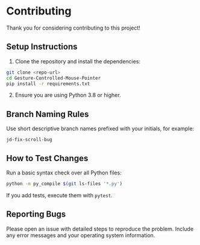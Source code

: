 # Contributing

Thank you for considering contributing to this project!

## Setup Instructions

1. Clone the repository and install the dependencies:

```bash
git clone <repo-url>
cd Gesture-Controlled-Mouse-Pointer
pip install -r requirements.txt
```

2. Ensure you are using Python 3.8 or higher.

## Branch Naming Rules

Use short descriptive branch names prefixed with your initials, for example:

```
jd-fix-scroll-bug
```

## How to Test Changes

Run a basic syntax check over all Python files:

```bash
python -m py_compile $(git ls-files '*.py')
```

If you add tests, execute them with `pytest`.

## Reporting Bugs

Please open an issue with detailed steps to reproduce the problem. Include any error messages and your operating system information.
